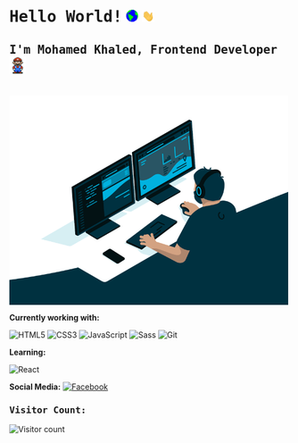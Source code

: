 # <samp>Hello World!</samp> <img src="assets/earth.gif" width="22px"> <img src="assets/Hi.gif" width="22px">
## <samp>I'm Mohamed Khaled, Frontend Developer</samp> <img src="assets/mario_hello_big.gif" width="30px">
<br>

<img src="assets/code.gif" alt="Coder GIF" width="500" align="center">

**Currently working with:**

![HTML5](https://img.shields.io/badge/-HTML5-%23E44D27?style=flat-square&logo=html5&logoColor=ffffff)
![CSS3](https://img.shields.io/badge/-CSS3-%231572B6?style=flat-square&logo=css3)
![JavaScript](https://img.shields.io/badge/-JavaScript-%23F7DF1C?style=flat-square&logo=javascript&logoColor=000000&labelColor=%23F7DF1C&color=%23FFCE5A)
![Sass](https://img.shields.io/badge/-Sass-%23CC6699?style=flat-square&logo=sass&logoColor=ffffff)
![Git](https://img.shields.io/badge/-Git-%23F05032?style=flat-square&logo=git&logoColor=%23ffffff)

**Learning:**

![React](https://img.shields.io/badge/-React-%23282C34?style=flat-square&logo=react)

**Social Media:**
<a href="https://www.facebook.com/mahamed.khaled6">![Facebook](https://img.shields.io/badge/-Facebook-%231572B6?style=flat-square&logo=facebook&logoColor=fff)</a>

### <samp>Visitor Count: </samp>
![Visitor count](https://profile-counter.glitch.me/Mohamed-Khaled-M/count.svg)
